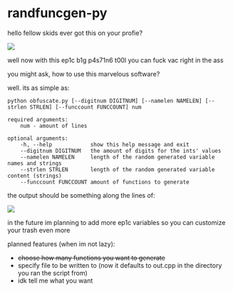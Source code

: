 # randfuncgen-py
hello fellow skids
ever got this on your profie?

![](https://u.teknik.io/gc3rt.png)

well now with this ep1c b1g p4s71n6 t00l you can fuck vac right in the ass

you might ask, how to use this marvelous software?

well. its as simple as:

```
python obfuscate.py [--digitnum DIGITNUM] [--namelen NAMELEN] [--strlen STRLEN] [--funccount FUNCCOUNT] num

required arguments:
	num - amount of lines

optional arguments:
	-h, --help            show this help message and exit
	--digitnum DIGITNUM   the amount of digits for the ints' values
	--namelen NAMELEN     length of the random generated variable names and strings
	--strlen STRLEN       length of the random generated variable content (strings)
	--funccount FUNCCOUNT amount of functions to generate
```

the output should be something along the lines of:

![](https://u.teknik.io/J1ell.png)

in the future im planning to add more ep1c variables so you can customize your trash even more

planned features (when im not lazy):
- ~~choose how many functions you want to generate~~
- specify file to be written to (now it defaults to out.cpp in the directory you ran the script from)
- idk tell me what you want
